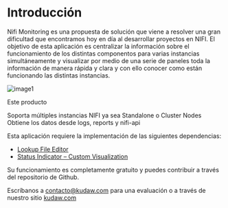 # Introducción

Nifi Monitoring es una propuesta de solución que viene a resolver una gran dificultad que encontramos hoy en día al desarrollar proyectos en NIFI. El objetivo  de esta aplicación es centralizar la información sobre el funcionamiento de los distintas componentos para varias instancias simultáneamente y visualizar por medio de una serie de paneles toda la información de manera rápida y clara y con ello conocer como están funcionando las distintas instancias.

![image1](/assets/images/splunk/nifi_home.png)

Este producto

Soporta múltiples instancias NIFI ya sea Standalone o Cluster Nodes  
Obtiene los datos desde logs, reports y nifi-api


Esta aplicación requiere la implementación de las siguientes dependencias:  

- [Lookup File Editor](https://splunkbase.splunk.com/app/1724/)
- [Status Indicator – Custom Visualization](https://splunkbase.splunk.com/app/3119/)

Su funcionamiento es completamente gratuito y puedes contribuir a través del repositorio de Github.

Escríbanos a contacto@kudaw.com para una evaluación o a través de nuestro sitio [kudaw.com](https://www.kudaw.com/en/contact)